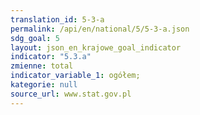 ```yaml
---
translation_id: 5-3-a
permalink: /api/en/national/5/5-3-a.json
sdg_goal: 5
layout: json_en_krajowe_goal_indicator
indicator: "5.3.a"
zmienne: total
indicator_variable_1: ogółem;
kategorie: null
source_url: www.stat.gov.pl
---
```

